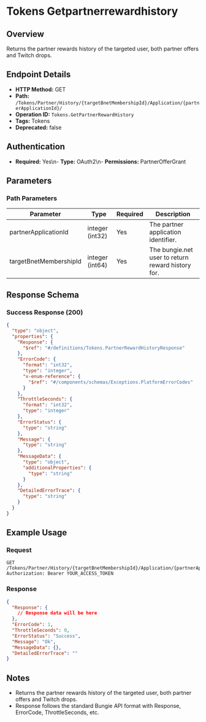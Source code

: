 # Tokens Getpartnerrewardhistory

## Overview
Returns the partner rewards history of the targeted user, both partner offers and Twitch drops.

## Endpoint Details
- **HTTP Method:** GET
- **Path:** `/Tokens/Partner/History/{targetBnetMembershipId}/Application/{partnerApplicationId}/`
- **Operation ID:** `Tokens.GetPartnerRewardHistory`
- **Tags:** Tokens
- **Deprecated:** false

## Authentication
- **Required:** Yes\n- **Type:** OAuth2\n- **Permissions:** PartnerOfferGrant

## Parameters

### Path Parameters
| Parameter | Type | Required | Description |
|-----------|------|----------|-------------|
| partnerApplicationId | integer (int32) | Yes | The partner application identifier. |
| targetBnetMembershipId | integer (int64) | Yes | The bungie.net user to return reward history for. |


## Response Schema

### Success Response (200)
```json
{
  "type": "object",
  "properties": {
    "Response": {
      "$ref": "#/definitions/Tokens.PartnerRewardHistoryResponse"
    },
    "ErrorCode": {
      "format": "int32",
      "type": "integer",
      "x-enum-reference": {
        "$ref": "#/components/schemas/Exceptions.PlatformErrorCodes"
      }
    },
    "ThrottleSeconds": {
      "format": "int32",
      "type": "integer"
    },
    "ErrorStatus": {
      "type": "string"
    },
    "Message": {
      "type": "string"
    },
    "MessageData": {
      "type": "object",
      "additionalProperties": {
        "type": "string"
      }
    },
    "DetailedErrorTrace": {
      "type": "string"
    }
  }
}
```


## Example Usage

### Request
```http
GET /Tokens/Partner/History/{targetBnetMembershipId}/Application/{partnerApplicationId}/
Authorization: Bearer YOUR_ACCESS_TOKEN
```

### Response
```json
{
  "Response": {
    // Response data will be here
  },
  "ErrorCode": 1,
  "ThrottleSeconds": 0,
  "ErrorStatus": "Success",
  "Message": "Ok",
  "MessageData": {},
  "DetailedErrorTrace": ""
}
```

## Notes
- Returns the partner rewards history of the targeted user, both partner offers and Twitch drops.
- Response follows the standard Bungie API format with Response, ErrorCode, ThrottleSeconds, etc.

